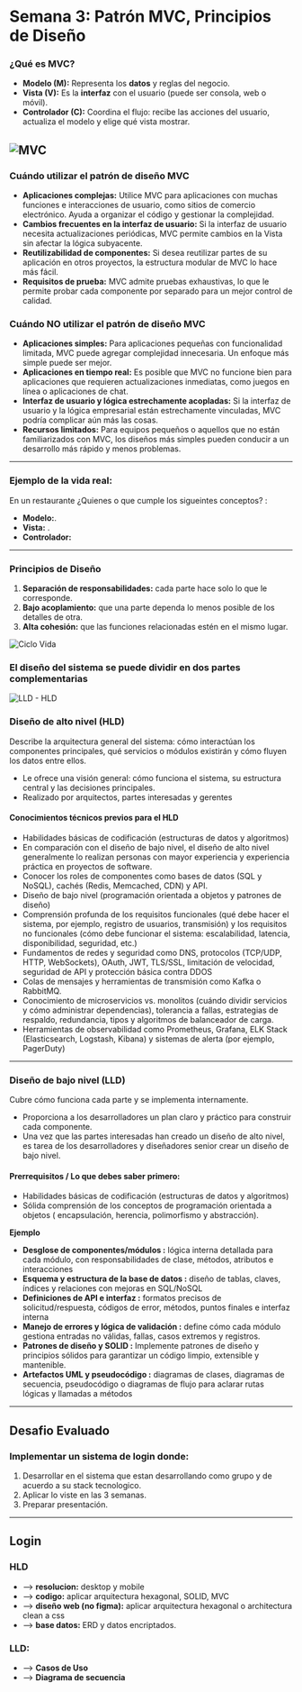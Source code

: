 # Semana 3: Patrón MVC, Principios de Diseño

### ¿Qué es MVC?
- **Modelo (M):** Representa los **datos** y reglas del negocio.  
- **Vista (V):** Es la **interfaz** con el usuario (puede ser consola, web o móvil).  
- **Controlador (C):** Coordina el flujo: recibe las acciones del usuario, actualiza el modelo y elige qué vista mostrar.

![MVC](mvc.png)
---

### Cuándo utilizar el patrón de diseño MVC

- **Aplicaciones complejas:** Utilice MVC para aplicaciones con muchas funciones e interacciones de usuario, como sitios de comercio electrónico. Ayuda a organizar el código y gestionar la complejidad.
- **Cambios frecuentes en la interfaz de usuario:** Si la interfaz de usuario necesita actualizaciones periódicas, MVC permite cambios en la Vista sin afectar la lógica subyacente.
- **Reutilizabilidad de componentes:** Si desea reutilizar partes de su aplicación en otros proyectos, la estructura modular de MVC lo hace más fácil.
- **Requisitos de prueba:** MVC admite pruebas exhaustivas, lo que le permite probar cada componente por separado para un mejor control de calidad.

### Cuándo NO utilizar el patrón de diseño MVC

- **Aplicaciones simples:** Para aplicaciones pequeñas con funcionalidad limitada, MVC puede agregar complejidad innecesaria. Un enfoque más simple puede ser mejor.
- **Aplicaciones en tiempo real:** Es posible que MVC no funcione bien para aplicaciones que requieren actualizaciones inmediatas, como juegos en línea o aplicaciones de chat.
- **Interfaz de usuario y lógica estrechamente acopladas:** Si la interfaz de usuario y la lógica empresarial están estrechamente vinculadas, MVC podría complicar aún más las cosas.
- **Recursos limitados:** Para equipos pequeños o aquellos que no están familiarizados con MVC, los diseños más simples pueden conducir a un desarrollo más rápido y menos problemas.

---

### **Ejemplo de la vida real:**  
En un restaurante ¿Quienes o que cumple los sigueintes conceptos? :  
- **Modelo:**.  
- **Vista:** .  
- **Controlador:**

---

### Principios de Diseño
1. **Separación de responsabilidades:** cada parte hace solo lo que le corresponde.  
2. **Bajo acoplamiento:** que una parte dependa lo menos posible de los detalles de otra.  
3. **Alta cohesión:** que las funciones relacionadas estén en el mismo lugar.  

![Ciclo Vida](ciclo_vida.PNG)

### El diseño del sistema se puede dividir en dos partes complementarias

![LLD - HLD ](niveles.PNG)

### Diseño de alto nivel (HLD)
Describe la arquitectura general del sistema: cómo interactúan los componentes principales, qué servicios o módulos existirán y cómo fluyen los datos entre ellos.

- Le ofrece una visión general: cómo funciona el sistema, su estructura central y las decisiones principales.
- Realizado por arquitectos, partes interesadas y gerentes

#### Conocimientos técnicos previos para el HLD
- Habilidades básicas de codificación (estructuras de datos y algoritmos)
- En comparación con el diseño de bajo nivel, el diseño de alto nivel generalmente lo realizan personas con mayor experiencia y experiencia práctica en proyectos de software.
- Conocer los roles de componentes como bases de datos (SQL y NoSQL), cachés (Redis, Memcached, CDN) y API.
- Diseño de bajo nivel (programación orientada a objetos y patrones de diseño)
- Comprensión profunda de los requisitos funcionales (qué debe hacer el sistema, por ejemplo, registro de usuarios, transmisión) y los requisitos no funcionales (cómo debe funcionar el sistema: escalabilidad, latencia, disponibilidad, seguridad, etc.)
- Fundamentos de redes y seguridad como DNS, protocolos (TCP/UDP, HTTP, WebSockets), OAuth, JWT, TLS/SSL, limitación de velocidad, seguridad de API y protección básica contra DDOS
- Colas de mensajes y herramientas de transmisión como Kafka o RabbitMQ.
- Conocimiento de microservicios vs. monolitos (cuándo dividir servicios y cómo administrar dependencias), tolerancia a fallas, estrategias de respaldo, redundancia, tipos y algoritmos de balanceador de carga.
- Herramientas de observabilidad como Prometheus, Grafana, ELK Stack (Elasticsearch, Logstash, Kibana) y sistemas de alerta (por ejemplo, PagerDuty)

---

### Diseño de bajo nivel (LLD)
Cubre cómo funciona cada parte y se implementa internamente.

- Proporciona a los desarrolladores un plan claro y práctico para construir cada componente.
- Una vez que las partes interesadas han creado un diseño de alto nivel, es tarea de los desarrolladores y diseñadores senior crear un diseño de bajo nivel.
#### Prerrequisitos / Lo que debes saber primero:
- Habilidades básicas de codificación (estructuras de datos y algoritmos)
- Sólida comprensión de los conceptos de programación orientada a objetos ( encapsulación, herencia, polimorfismo y abstracción).

**Ejemplo**
- **Desglose de componentes/módulos :** lógica interna detallada para cada módulo, con responsabilidades de clase, métodos, atributos e interacciones
- **Esquema y estructura de la base de datos :** diseño de tablas, claves, índices y relaciones con mejoras en SQL/NoSQL
- **Definiciones de API e interfaz :** formatos precisos de solicitud/respuesta, códigos de error, métodos, puntos finales e interfaz interna
- **Manejo de errores y lógica de validación :** define cómo cada módulo gestiona entradas no válidas, fallas, casos extremos y registros.
- **Patrones de diseño y SOLID :** Implemente patrones de diseño y principios sólidos para garantizar un código limpio, extensible y mantenible.
- **Artefactos UML y pseudocódigo :** diagramas de clases, diagramas de secuencia, pseudocódigo o diagramas de flujo para aclarar rutas lógicas y llamadas a métodos

---

## Desafio Evaluado

### Implementar un sistema de login donde:

1. Desarrollar en el sistema que estan desarrollando como grupo y de acuerdo a su stack tecnologico.
2. Aplicar lo viste en las 3 semanas.
3. Preparar presentación.

---

## Login 

### HLD
- --> **resolucion:** desktop y mobile
- --> **codigo:** aplicar arquitectura hexagonal, SOLID, MVC  
- --> **diseño web (no figma):** aplicar arquitectura hexagonal o architectura clean a css
- --> **base datos:** ERD y datos encriptados. 

### LLD:
- --> **Casos de Uso**
- --> **Diagrama de secuencia**


